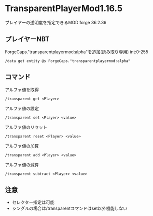 # TransparentPlayerMod1.16.5
プレイヤーの透明度を指定できるMOD
forge 36.2.39

## プレイヤーNBT
ForgeCaps."transparentplayermod:alpha"を追加(読み取り専用)
int:0-255
```
/data get entity @s ForgeCaps."transparentplayermod:alpha"
```
## コマンド
アルファ値を取得
```
/transparent get <Player>
```
アルファ値の設定
```
/transparent set <Player> <value>
```
アルファ値のリセット
```
/transparent reset <Player> <value>
```
アルファ値の加算
```
/transparent add <Player> <value>
```
アルファ値の減算
```
/transparent subtract <Player> <value>
```

## 注意
- セレクター指定は可能
- シングルの場合は/transparentコマンドはset以外機能しない
